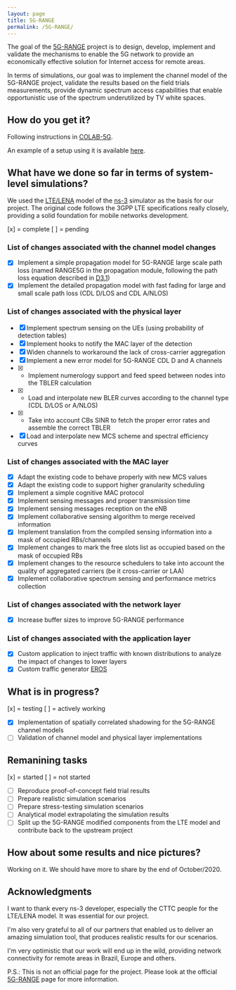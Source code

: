 ```yaml
---
layout: page
title: 5G-RANGE
permalink: /5G-RANGE/
---
```


The goal of the [5G-RANGE](http://5g-range.eu/) project is to design, develop, 
implement and validate the mechanisms to enable the 5G network to provide an 
economically effective solution for Internet access for remote areas.

In terms of simulations, our goal was to implement the channel model of the 5G-RANGE project, 
validate the results based on the field trials measurements, provide dynamic spectrum access capabilities
that enable opportunistic use of the spectrum underutilized by TV white spaces.


## How do you get it?
Following instructions in [COLAB-5G](https://gabrielcarvfer.github.io/NS3/COLAB_5G/).

An example of a setup using it is available [here](https://github.com/Gabrielcarvfer/NS3/blob/NS3.30.1-colab5g/scratch/5grange_cdl_test.cc).

## What have we done so far in terms of system-level simulations?

We used the [LTE/LENA](http://networks.cttc.es/mobile-networks/software-tools/lena/) model 
of the [ns-3](https://www.nsnam.org/) simulator as the basis for our project. 
The original code follows the 3GPP LTE specifications really closely, 
providing a solid foundation for mobile networks development.

[x] = complete
[ ] = pending

### List of changes associated with the channel model changes
- [x] Implement a simple propagation model for 5G-RANGE large scale path loss (named RANGE5G in the propagation module,
 following the path loss equation described in 
 [D3.1](http://5g-range.eu/wp-content/uploads/2018/04/D3.1-Physical-layer-of-the-5G-RANGE-Part-I.zip))
- [x] Implement the detailed propagation model with fast fading for large and small scale path loss (CDL D/LOS and CDL A/NLOS)

### List of changes associated with the physical layer
- [x] Implement spectrum sensing on the UEs (using probability of detection tables)
- [x] Implement hooks to notify the MAC layer of the detection
- [x] Widen channels to workaround the lack of cross-carrier aggregation
- [x] Implement a new error model for 5G-RANGE CDL D and A channels
- [x] - Implement numerology support and feed speed between nodes into the TBLER calculation
- [x] - Load and interpolate new BLER curves according to the channel type (CDL D/LOS or A/NLOS)
- [x] - Take into account CBs SINR to fetch the proper error rates and assemble the correct TBLER
- [x] Load and interpolate new MCS scheme and spectral efficiency curves

### List of changes associated with the MAC layer
- [x] Adapt the existing code to behave properly with new MCS values
- [x] Adapt the existing code to support higher granularity scheduling 
- [x] Implement a simple cognitive MAC protocol
- [x] Implement sensing messages and proper transmission time
- [x] Implement sensing messages reception on the eNB
- [x] Implement collaborative sensing algorithm to merge received information
- [x] Implement translation from the compiled sensing information into a mask of occupied RBs/channels
- [x] Implement changes to mark the free slots list as occupied based on the mask of occupied RBs
- [x] Implement changes to the resource schedulers to take into account the quality of aggregated carriers (be it cross-carrier or LAA)
- [x] Implement collaborative spectrum sensing and performance metrics collection

### List of changes associated with the network layer
- [x] Increase buffer sizes to improve 5G-RANGE performance

### List of changes associated with the application layer
- [x] Custom application to inject traffic with known distributions to analyze the impact of changes to lower layers
- [x] Custom traffic generator [EROS](https://github.com/notopoloko/Eros) 

## What is in progress?
[x] = testing
[ ] = actively working

- [x] Implementation of spatially correlated shadowing for the 5G-RANGE channel models
- [ ] Validation of channel model and physical layer implementations

## Remanining tasks
[x] = started
[ ] = not started
- [ ] Reproduce proof-of-concept field trial results
- [ ] Prepare realistic simulation scenarios
- [ ] Prepare stress-testing simulation scenarios
- [ ] Analytical model extrapolating the simulation results
- [ ] Split up the 5G-RANGE modified components from the LTE model and contribute back to the upstream project

## How about some results and nice pictures?
Working on it. We should have more to share by the end of October/2020.

## Acknowledgments
I want to thank every ns-3 developer, especially the CTTC people for the LTE/LENA model. 
It was essential for our project.

I'm also very grateful to all of our partners that enabled us to deliver an amazing simulation tool, 
that produces realistic results for our scenarios. 

I'm very optimistic that our work will end up in the wild, providing network connectivity for remote areas in Brazil,
Europe and others.

P.S.: This is not an official page for the project. 
Please look at the official [5G-RANGE](http://5g-range.eu/) page for more information.